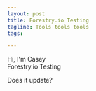 ```yaml
---
layout: post
title: Forestry.io Testing
tagline: Tools tools tools
tags: 

---
```

Hi, I'm Casey  
Forestry.io Testing  
  
Does it update?